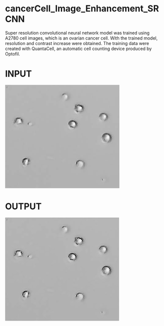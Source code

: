 # cancerCell_Image_Enhancement_SRCNN
Super resolution convolutional neural network model was trained using A2780 cell images, which is an ovarian cancer cell. With the trained model, resolution and contrast increase were obtained. The training data were created with QuantaCell, an automatic cell counting device produced by Optofil.


# INPUT
![Screenshot](Images/a2780.png)

# OUTPUT
![Screenshot](Images/a2780_srcnn.png)
